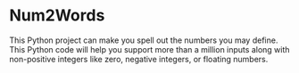 # Num2Words
This Python project can make you spell out the numbers you may define. This Python code will help you support more than a million inputs along with non-positive integers like zero, negative integers, or floating numbers.
